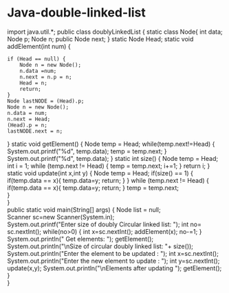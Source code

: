 # Java-double-linked-list
import java.util.*;
public class doublyLinkedList {
	static class Node{
	int data;
	Node p;
	Node n;
	public Node next;
		}
	static Node Head;
	static void addElement(int num) {
		
	if (Head == null) {
		Node n = new Node();
		n.data =num;
		n.next = n.p = n;
		Head = n;
		return;
	}
	Node lastNODE = (Head).p;
	Node n = new Node();
	n.data = num;
	n.next = Head;
	(Head).p = n;
	lastNODE.next = n;
}
	static void getElement() {
		Node temp = Head;
		while(temp.next!=Head) {
			System.out.printf("%d", temp.data);
			temp = temp.next;
		}
		System.out.printf("%d", temp.data);
	}
	static int size() {
		Node temp = Head;
		int i = 1;
		while (temp.next != Head) {
			temp = temp.next;
			i+=1;
		}
		return i;
	}
	static void update(int x,int y) {
		Node temp = Head;
	    if(size() == 1)
        {
            if(temp.data == x){
                temp.data=y;
                return;
            }
        }
        while (temp.next != Head)	{   
            if(temp.data == x){
                temp.data=y;
                return;
            }
            temp = temp.next;  
        		}	  
			}  
	public static void main(String[] args) {
        Node list = null;        
        Scanner sc=new Scanner(System.in);            
        System.out.printf("Enter size of doubly Circular linked list: "); 
        int no= sc.nextInt();
        while(no>0)	{
            int x=sc.nextInt();
            addElement(x); 
            no-=1;
        }
        System.out.println(" Get elements: ");
        getElement();
        System.out.println("\nSize of circular doubly linked list: "+ size());
        System.out.println("Enter the element to be updated : ");
        int x=sc.nextInt();
        System.out.println("Enter the new element to update : ");
        int y=sc.nextInt();
        update(x,y);
        System.out.println("\nElements after updating ");
        getElement();
    }  
}
